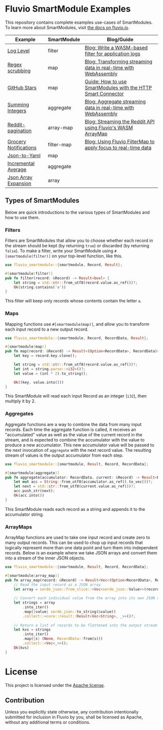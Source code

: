 # Fluvio SmartModule Examples

This repository contains complete examples use-cases of SmartModules.
To learn more about SmartModules, visit [the docs on fluvio.io][1].

[1]: https://fluvio.io/docs/smartmodules/overview

| Example | SmartModule | Blog/Guide |
| --- | --- | --- |
| [Log Level](./log-level/src/lib.rs)| filter | [Blog: Write a WASM-based filter for application logs](https://www.infinyon.com/blog/2021/06/smartstream-filters/)|
| [Regex scrubbing](./regex-scrubbing/src/lib.rs) | map | [Blog: Transforming streaming data in real-time with WebAssembly](https://www.infinyon.com/blog/2021/08/smartstream-map-use-cases/)
| [GitHub Stars](./github-stars/src/lib.rs) | map | [Guide: How to use SmartModules with the HTTP Smart Connector](https://fluvio.io/connectors/examples/github) |
| [Summing Integers](./summing-integers/src/lib.rs) | aggregate | [Blog: Aggregate streaming data in real-time with WebAssembly](https://www.infinyon.com/blog/2021/08/smartstream-aggregates/) |
| [Reddit-pagination](./reddit-pagination/src/lib.rs) | array-map | [Blog: Streaming the Reddit API using Fluvio's WASM ArrayMap](https://www.infinyon.com/blog/2021/10/smartstream-array-map-reddit/) |
| [Grocery Notifications](./grocery-notifications/src/lib.rs) | filter-map | [Blog: Using Fluvio FilterMap to apply focus to real-time data](https://www.infinyon.com/blog/2021/11/filter-map/) |
| [Json-to-Yaml](./json-to-yaml/src/lib.rs) | map | |
| [Incremental Average](./incremental-average/src/lib.rs) | aggregate | |
| [Json Array Expansion](./json-array-expansion) | array | |

## Types of SmartModules

Below are quick introductions to the various types of SmartModules and how to use them.

### Filters

Filters are SmartModules that allow you to choose whether each record in the stream
should be kept (by returning `true`) or discarded (by returning `false`).
To make a filter, write your SmartModule using `#[smartmodule(filter)]` on your
top-level function, like this.

```rust
use fluvio_smartmodule::{smartmodule, Record, Result};

#[smartmodule(filter)]
pub fn filter(record: &Record) -> Result<bool> {
    let string = std::str::from_utf8(record.value.as_ref())?;
    Ok(string.contains('a'))
}
```

This filter will keep only records whose contents contain the letter `a`.

### Maps

Mapping functions use `#[smartmodule(map)]`, and allow you to transform each input
record to a new output record.

```rust
use fluvio_smartmodule::{smartmodule, Record, RecordData, Result};

#[smartmodule(map)]
pub fn map(record: &Record) -> Result<(Option<RecordData>, RecordData)> {
    let key = record.key.clone();

    let string = std::str::from_utf8(record.value.as_ref())?;
    let int = string.parse::<i32>()?;
    let value = (int * 2).to_string();

    Ok((key, value.into()))
}
```

This SmartModule will read each input Record as an integer (`i32`), then multiply it by 2.

### Aggregates

Aggregate functions are a way to combine the data from many input records.
Each time the aggregate function is called, it receives an "accumulated" value
as well as the value of the current record in the stream, and is expected to
combine the accumulator with the value to produce a new accumulator. This new
accumulator value will be passed to the next invocation of `aggregate` with
the next record value. The resulting stream of values is the output accumulator
from each step.

```rust
use fluvio_smartmodule::{smartmodule, Result, Record, RecordData};

#[smartmodule(aggregate)]
pub fn aggregate(accumulator: RecordData, current: &Record) -> Result<RecordData> {
    let mut acc = String::from_utf8(accumulator.as_ref().to_vec())?;
    let next = std::str::from_utf8(current.value.as_ref())?;
    acc.push_str(next);
    Ok(acc.into())
}
```

This SmartModule reads each record as a string and appends it to the accumulator string.

### ArrayMaps

ArrayMap functions are used to take one input record and create zero to many output records.
This can be used to chop up input records that logically represent more than one data point
and turn them into independent records. Below is an example where we take JSON arrays and
convert them into a stream of the inner JSON objects.

```rust
use fluvio_smartmodule::{smartmodule, Result, Record, RecordData};

#[smartmodule(array_map)]
pub fn array_map(record: &Record) -> Result<Vec<(Option<RecordData>, RecordData)>> {
    // Read the input record as a JSON array
    let array = serde_json::from_slice::<Vec<serde_json::Value>>(record.value.as_ref())?;
    
    // Convert each individual value from the array into its own JSON string
    let strings = array
        .into_iter()
        .map(|value| serde_json::to_string(&value))
        .collect::<core::result::Result<Vec<String>, _>>()?;
        
    // Return a list of records to be flattened into the output stream
    let kvs = strings
        .into_iter()
        .map(|s| (None, RecordData::from(s)))
        .collect::<Vec<_>>();
    Ok(kvs)
}
```

# License

This project is licensed under the [Apache license](LICENSE-APACHE).

## Contribution

Unless you explicitly state otherwise, any contribution intentionally submitted
for inclusion in Fluvio by you, shall be licensed as Apache, without any additional
terms or conditions.
